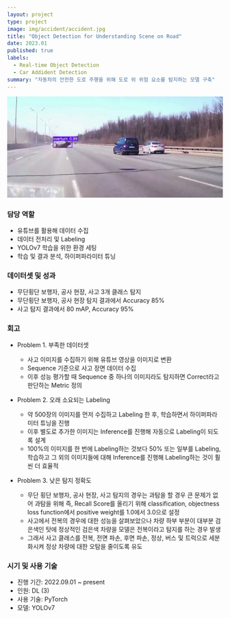 ```yaml
---
layout: project
type: project
image: img/accident/accident.jpg
title: "Object Detection for Understanding Scene on Road"
date: 2023.01
published: true
labels:
  - Real-time Object Detection
  - Car Addident Detection
summary: "자동차의 안전한 도로 주행을 위해 도로 위 위험 요소를 탐지하는 모델 구축"
---
```


<img class="img-fluid" src="../img/accident/accident_ex.jpg">

### 담당 역할  
- 유튜브를 활용해 데이터 수집
- 데이터 전처리 및 Labeling
- YOLOv7 학습을 위한 환경 세팅
- 학습 및 결과 분석, 하이퍼파라미터 튜닝


### 데이터셋 및 성과
- 무단횡단 보행자, 공사 현장, 사고 3개 클래스 탐지
- 무단횡단 보행자, 공사 현장 탐지 결과에서 Accuracy 85%
- 사고 탐지 결과에서 80 mAP, Accuracy 95%


### 회고
- Problem 1. 부족한 데이터셋
  - 사고 이미지를 수집하기 위해 유튜브 영상을 이미지로 변환
  - Sequence 기준으로 사고 장면 데이터 수집
  - 이후 성능 평가할 때 Sequence 중 하나의 이미지라도 탐지하면 Correct라고 판단하는 Metric 정의

- Problem 2. 오래 소요되는 Labeling
  - 약 500장의 이미지를 먼저 수집하고 Labeling 한 후, 학습하면서 하이퍼파라미터 튜닝을 진행
  - 이후 별도로 추가한 이미지는 Inference를 진행해 자동으로 Labeling이 되도록 설계
  - 100%의 이미지를 한 번에 Labeling하는 것보다 50% 또는 일부를 Labeling, 학습하고 그 외의 이미지들에 대해 Inference를 진행해 Labeling하는 것이 훨씬 더 효율적
  
- Problem 3. 낮은 탐지 정확도
  - 무단 횡단 보행자, 공사 현장, 사고 탐지의 경우는 과탐을 할 경우 큰 문제가 없어 과탐을 위해 즉, Recall Score를 올리기 위해 classification, objectness loss function에서 positive weight를 1.0에서 3.0으로 설정
  - 사고에서 전복의 경우에 대한 성능을 살펴보았으나 차량 하부 부분이 대부분 검은색인 탓에 정상적인 검은색 차량을 모델은 전복이라고 탐지를 하는 경우 발생
  - 그래서 사고 클래스를 전복, 전면 파손, 후면 파손, 정상, 버스 및 트럭으로 세분화시켜 정상 차량에 대한 오탐을 줄이도록 유도


### 시기 및 사용 기술
- 진행 기간: 2022.09.01 ~ present
- 인원: DL (3)
- 사용 기술: PyTorch
- 모델: YOLOv7
